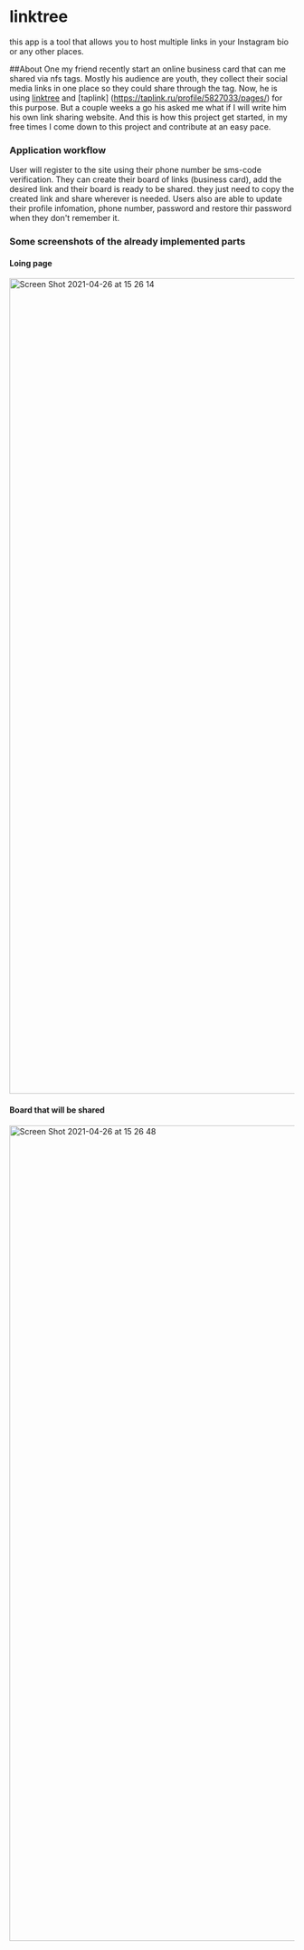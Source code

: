 # linktree
this app is a tool that allows you to host multiple links in your Instagram bio or any other places. 

##About
One my friend recently start an online business card that can me shared via nfs tags. Mostly his audience are youth, they collect their social media links in one place 
so they could share through the tag. Now, he is using [linktree](https://linktr.ee/) and [taplink] (https://taplink.ru/profile/5827033/pages/) for this purpose. But a couple weeks a go his asked me what if I will write him his own link sharing website. 
And this is how this project get started, in my free times I come down to this project and contribute at an easy pace. 

### Application workflow
User will register to the site using their phone number be sms-code verification. They can create their board of links (business card), add the desired link and their board is ready to be shared. they just need to copy the created link and share wherever is needed.  Users also are able to update their profile infomation, phone number, password and restore thir password when they don't remember it. 

### Some screenshots of the already implemented parts 

#### Loing page
<img width="1440" alt="Screen Shot 2021-04-26 at 15 26 14" src="https://user-images.githubusercontent.com/34841262/116062142-7785bc80-a6a5-11eb-837e-e5aa16d66948.png">

#### Board that will be shared
<img width="1440" alt="Screen Shot 2021-04-26 at 15 26 48" src="https://user-images.githubusercontent.com/34841262/116062221-88cec900-a6a5-11eb-90d0-bb794be85ff2.png">
